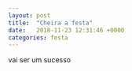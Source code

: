 ```yaml
---
layout: post
title:  "Cheira a festa"
date:   2018-11-23 12:31:46 +0000
categories: festa
---
```

vai ser um sucesso